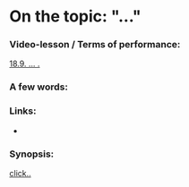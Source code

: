 # On the topic: "..." 

### Video-lesson / Terms of performance:

[18.9. ... .]()

### A few words:

### Links:

- []()

### Synopsis:

[click..]()
